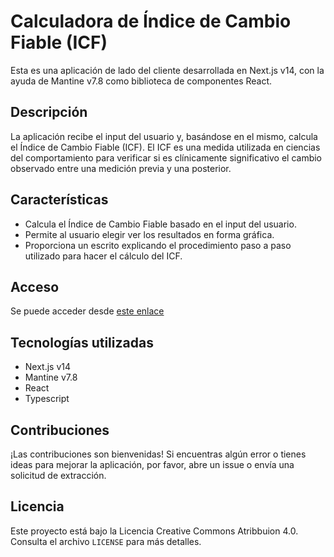 # Calculadora de Índice de Cambio Fiable (ICF)

Esta es una aplicación de lado del cliente desarrollada en Next.js v14, con la ayuda de Mantine v7.8 como biblioteca de componentes React.

## Descripción

La aplicación recibe el input del usuario y, basándose en el mismo, calcula el Índice de Cambio Fiable (ICF). El ICF es una medida utilizada en ciencias del comportamiento para verificar si es clínicamente significativo el cambio observado entre una medición previa y una posterior.

## Características

- Calcula el Índice de Cambio Fiable basado en el input del usuario.
- Permite al usuario elegir ver los resultados en forma gráfica.
- Proporciona un escrito explicando el procedimiento paso a paso utilizado para hacer el cálculo del ICF.

## Acceso

Se puede acceder desde [este enlace](https://calcularicf.vercel.app)

## Tecnologías utilizadas

- Next.js v14
- Mantine v7.8
- React
- Typescript

## Contribuciones

¡Las contribuciones son bienvenidas! Si encuentras algún error o tienes ideas para mejorar la aplicación, por favor, abre un issue o envía una solicitud de extracción.

## Licencia

Este proyecto está bajo la Licencia Creative Commons Atribbuion 4.0. Consulta el archivo `LICENSE` para más detalles.
